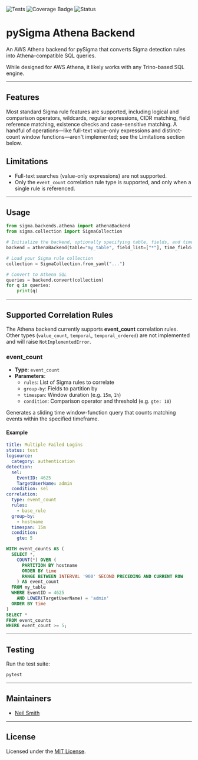 ![Tests](https://github.com/nsmithuk/pySigma-backend-athena/actions/workflows/test.yml/badge.svg)
![Coverage Badge](https://img.shields.io/endpoint?url=https://gist.githubusercontent.com/nsmithuk/b932f78b1023d303a0ebf37e6a27f405/raw/9966c79f1f0e377f22c01aecde581ccb63df4c07/pySigma-backend-athena.json)
![Status](https://img.shields.io/badge/Status-pre--release-orange)

# pySigma Athena Backend

An AWS Athena backend for pySigma that converts Sigma detection rules into Athena-compatible SQL queries.

While designed for AWS Athena, it likely works with any Trino-based SQL engine.

---

## Features

Most standard Sigma rule features are supported, including logical and comparison operators,
wildcards, regular expressions, CIDR matching, field reference matching, existence checks and case-sensitive matching. 
A handful of operations—like full-text value-only expressions and distinct-count window 
functions—aren't implemented; see the Limitations section below.


## Limitations

- Full-text searches (value-only expressions) are not supported.
- Only the `event_count` correlation rule type is supported, and only when a single rule is referenced.

---

[//]: # (## Installation)

[//]: # ()
[//]: # (Install via pip:)

[//]: # ()
[//]: # (```bash)

[//]: # (pip install pySigma-backend-athena)

[//]: # (```)

[//]: # ()
[//]: # (Or with Poetry:)

[//]: # ()
[//]: # (```bash)

[//]: # (poetry add pySigma-backend-athena)

[//]: # (```)

[//]: # ()
[//]: # (---)

## Usage

```python
from sigma.backends.athena import athenaBackend
from sigma.collection import SigmaCollection

# Initialize the backend, optionally specifying table, fields, and time field
backend = athenaBackend(table="my_table", field_list=["*"], time_field="timestamp")

# Load your Sigma rule collection
collection = SigmaCollection.from_yaml("...")

# Convert to Athena SQL
queries = backend.convert(collection)
for q in queries:
    print(q)
```

---

## Supported Correlation Rules

The Athena backend currently supports **event\_count** correlation rules. Other types (`value_count`, `temporal`, `temporal_ordered`) are not implemented and will raise `NotImplementedError`.

### event\_count

- **Type**: `event_count`
- **Parameters**:
  - `rules`: List of Sigma rules to correlate
  - `group-by`: Fields to partition by
  - `timespan`: Window duration (e.g. `15m`, `1h`)
  - `condition`: Comparison operator and threshold (e.g. `gte: 10`)

Generates a sliding time window-function query that counts matching events within the specified timeframe.

#### Example

```yaml
title: Multiple Failed Logins
status: test
logsource:
  category: authentication
detection:
  sel:
    EventID: 4625
    TargetUserName: admin
  condition: sel
correlation:
  type: event_count
  rules:
    - base_rule
  group-by:
    - hostname
  timespan: 15m
  condition:
    gte: 5
```

```sql
WITH event_counts AS (
  SELECT *,
    COUNT(*) OVER (
      PARTITION BY hostname
      ORDER BY time
      RANGE BETWEEN INTERVAL '900' SECOND PRECEDING AND CURRENT ROW
    ) AS event_count
  FROM my_table
  WHERE EventID = 4625
    AND LOWER(TargetUserName) = 'admin'
  ORDER BY time
)
SELECT *
FROM event_counts
WHERE event_count >= 5;
```

---

## Testing

Run the test suite:

```bash
pytest
```

---

## Maintainers

- [Neil Smith](https://github.com/nsmithuk/)

---

## License

Licensed under the [MIT License](LICENSE).

